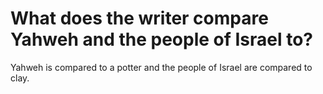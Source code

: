 # What does the writer compare Yahweh and the people of Israel to?

Yahweh is compared to a potter and the people of Israel are compared to clay.
